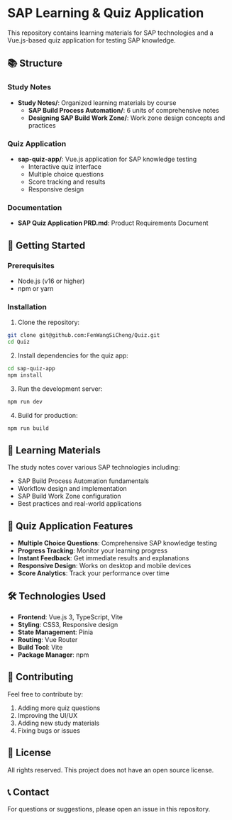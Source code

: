 # SAP Learning & Quiz Application

This repository contains learning materials for SAP technologies and a Vue.js-based quiz application for testing SAP knowledge.

## 📚 Structure

### Study Notes
- **Study Notes/**: Organized learning materials by course
  - **SAP Build Process Automation/**: 6 units of comprehensive notes
  - **Designing SAP Build Work Zone/**: Work zone design concepts and practices

### Quiz Application
- **sap-quiz-app/**: Vue.js application for SAP knowledge testing
  - Interactive quiz interface
  - Multiple choice questions
  - Score tracking and results
  - Responsive design

### Documentation
- **SAP Quiz Application PRD.md**: Product Requirements Document

## 🚀 Getting Started

### Prerequisites
- Node.js (v16 or higher)
- npm or yarn

### Installation
1. Clone the repository:
```bash
git clone git@github.com:FenWangSiCheng/Quiz.git
cd Quiz
```

2. Install dependencies for the quiz app:
```bash
cd sap-quiz-app
npm install
```

3. Run the development server:
```bash
npm run dev
```

4. Build for production:
```bash
npm run build
```

## 📖 Learning Materials

The study notes cover various SAP technologies including:
- SAP Build Process Automation fundamentals
- Workflow design and implementation
- SAP Build Work Zone configuration
- Best practices and real-world applications

## 🎯 Quiz Application Features

- **Multiple Choice Questions**: Comprehensive SAP knowledge testing
- **Progress Tracking**: Monitor your learning progress
- **Instant Feedback**: Get immediate results and explanations
- **Responsive Design**: Works on desktop and mobile devices
- **Score Analytics**: Track your performance over time

## 🛠 Technologies Used

- **Frontend**: Vue.js 3, TypeScript, Vite
- **Styling**: CSS3, Responsive design
- **State Management**: Pinia
- **Routing**: Vue Router
- **Build Tool**: Vite
- **Package Manager**: npm

## 📝 Contributing

Feel free to contribute by:
1. Adding more quiz questions
2. Improving the UI/UX
3. Adding new study materials
4. Fixing bugs or issues

## 📄 License

All rights reserved. This project does not have an open source license.

## 📞 Contact

For questions or suggestions, please open an issue in this repository.